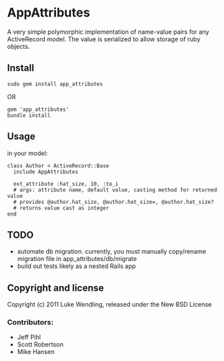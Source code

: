 # AppAttributes

A very simple polymorphic implementation of name-value pairs for any ActiveRecord model. The value is serialized to allow storage of ruby objects.

## Install

    sudo gem install app_attributes

OR

    gem 'app_attributes'
    bundle install

## Usage

in your model:

    class Author < ActiveRecord::Base
      include AppAttributes

      ext_attribute :hat_size, 10, :to_i
      # args: attribute name, default value, casting method for returned value
      # provides @author.hat_size, @author.hat_size=, @author.hat_size?
      # returns value cast as integer
    end

## TODO

* automate db migration. currently, you must manually copy/rename migration file in app_attributes/db/migrate
* build out tests likely as a nested Rails app

## Copyright and license

Copyright (c) 2011 Luke Wendling, released under the New BSD License

### Contributors:

*   Jeff Pihl
*   Scott Robertson
*   Mike Hansen
